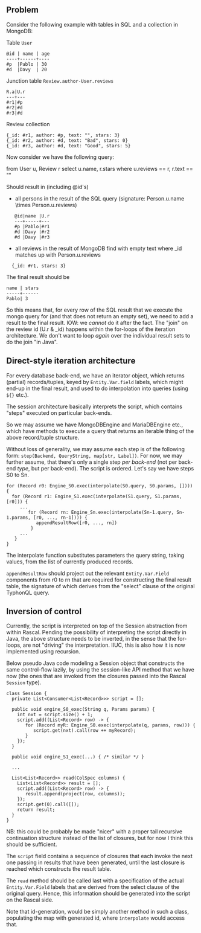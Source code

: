 


## Problem

Consider the following example with tables in SQL and a collection in MongoDB:

Table `User`

```
@id | name | age
----+------+----
#p  |Pablo | 30
#d  |Davy  | 20
```

Junction table `Review.author-User.reviews`

```
R.a|U.r
---+---
#r1|#p
#r2|#d
#r3|#d
```

Review collection

```
{_id: #r1, author: #p, text: "", stars: 3}
{_id: #r2, author: #d, text: "Bad", stars: 0}
{_id: #r3, author: #d, text: "Good", stars: 5}
```

Now consider we have the following query:

from User u, Review r select u.name, r.stars where u.reviews == r, r.text == ""

Should result in (including @id's)

- all persons in the result of the SQL query
  (signature: Person.u.name \times Person.u.reviews)

```
   @id|name |U.r
   ---+-----+---
   #p |Pablo|#r1
   #d |Davy |#r2
   #d |Davy |#r3
```


- all reviews in the result of MongoDB find with empty text
  where _id matches up with Person.u.reviews

```
  {_id: #r1, stars: 3}
```

The final result should be

```
name | stars
-----+------
Pablo| 3
```

So this means that, for every row of the SQL result that we execute
the mongo query for (and that does not return an empty set), we need
to add a result to the final result. IOW: we *cannot* do it after the
fact. The "join" on the review id (U.r & _id) happens within the
for-loops of the iteration architecture. We don't want to loop *again*
over the individual result sets to do the join "in Java".



## Direct-style iteration architecture

For every database back-end, we have an iterator object, which returns
(partial) records/tuples, keyed by `Entity.Var.field` labels, which
might end-up in the final result, and used to do interpolation into
queries (using `${}` etc.).

The session architecture basically interprets the script, which
contains "steps" executed on particular back-ends.

So we may assume we have MongoDBEngine and MariaDBEngine etc., which
have methods to execute a query that returns an iterable thing of the
above record/tuple structure.

Without loss of generality, we may assume each step is of the
following form: `step(Backend, QueryString, map[str, Label])`. For
now, we may further assume, that there's only a single step *per
back-end* (not per back-end *type*, but per back-end). The script is
ordered. Let's say we have steps S0 to Sn.

```
for (Record r0: Engine_S0.exec(interpolate(S0.query, S0.params, []))) {
  for (Record r1: Engine_S1.exec(interpolate(S1.query, S1.params, [r0])) {
     ...
        for (Record rn: Engine_Sn.exec(interpolate(Sn-1.query, Sn-1.params, [r0, ..., rn-1]))) {
           appendResultRow([r0, ..., rn])
         }
     ...
   }
}
```

The interpolate function substitutes parameters the query string,
taking values, from the list of currently produced records.

`appendResultRow` should project out the relevant `Entity.Var.Field`
components from r0 to rn that are required for constructing the final
result table, the signature of which derives from the "select" clause
of the original TyphonQL query.


## Inversion of control

Currently, the script is interpreted on top of the Session abstraction
from within Rascal. Pending the possibility of interpreting the script
directly in Java, the above structure needs to be inverted, in the
sense that the for-loops, are not "driving" the interpretation.
IIUC, this is also how it is now implemented using recursion. 

Below pseudo Java code modeling a Session object that constructs the same control-flow lazily, by using the session-like API method that we have now (the ones that are invoked from the closures passed into the Rascal `Session` type). 

```
class Session {
  private List<Consumer<List<Record>>> script = [];

  public void engine_S0_exec(String q, Params params) {
    int nxt = script.size() + 1;
    script.add((List<Record> row) -> {
       for (Record myR: Engine_S0.exec(interpolate(q, params, row))) {
          script.get(nxt).call(row ++ myRecord);
       }
    });
  }

  public void engine_S1_exec(...) { /* similar */ }

  ...

  List<List<Record>> read(ColSpec columns) {
    List<List<Record>> result = [];
    script.add((List<Record> row) -> {
       result.append(project(row, columns));
    });
    script.get(0).call([]);
    return result;
  }
}
```
  
NB: this could be probably be made "nicer" with a proper tail
recursive continuation structure instead of the list of closures, but
for now I think this should be sufficient.

The `script` field contains a sequence of closures that each invoke
the next one passing in results that have been generated, until the
last closure is reached which constructs the result table.

The `read` method should be called last with a specification of the
actual `Entity.Var.Field` labels that are derived from the select
clause of the original query. Hence, this information should be
generated into the script on the Rascal side.

Note that id-generation, would be simply another method in such a
class, populating the map with generated id, where `interpolate` would
access that.